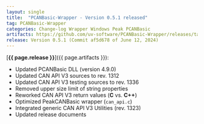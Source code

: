 ```yaml
---
layout: single
title:  "PCANBasic-Wrapper - Version 0.5.1 released"
tag: PCANBasic-Wrapper
categories: Change-log Wrapper Windows Peak PCANBasic
artifacts: https://github.com/uv-software/PCANBasic-Wrapper/releases/tag/v0.5.1
release: Version 0.5.1 (Commit af5d678 of June 12, 2024)
---
```

[**{{ page.release }}**]({{ page.artifacts }}):

- Updated PCANBasic DLL (version 4.9.0)
- Updated CAN API V3 sources to rev. 1312
- Updated CAN API V3 testing sources to rev. 1336
- Removed upper size limit of string properties
- Reworked CAN API V3 return values (**C** vs. **C++**)
- Optimized PeakCANBasic wrapper (`can_api.c`)
- Integrated generic CAN API V3 Utilities (rev. 1323)
- Updated release documents
